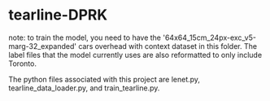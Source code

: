# tearline-DPRK

note: to train the model, you need to have the '64x64_15cm_24px-exc_v5-marg-32_expanded' cars overhead with context dataset in this folder. The label files that the model currently uses are also reformatted to only include Toronto.

The python files associated with this project are lenet.py, tearline_data_loader.py, and train_tearline.py.
